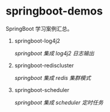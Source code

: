 # springboot-demos
SpringBoot 学习案例汇总。

1. springboot-log4j2 

    _springboot 集成 log4j2 日志输出_
2. springboot-rediscluster

    _springboot 集成 redis 集群模式_
3. springboot-scheduler

    _springboot 集成 scheduler 定时任务_
    